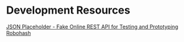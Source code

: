 # Development Resources

[JSON Placeholder - Fake Online REST API for Testing and Prototyping](https://jsonplaceholder.typicode.com)
[Robohash](https://robohash.org/)


